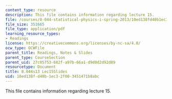 ```yaml
---
content_type: resource
description: This file contains information regarding lecture 15.
file: /courses/8-044-statistical-physics-i-spring-2013/10ed138fd40b1ec32f003451471b8abc_MIT8_044S13_L15.pdf
file_size: 351665
file_type: application/pdf
learning_resource_types:
- Readings
license: https://creativecommons.org/licenses/by-nc-sa/4.0/
ocw_type: OCWFile
parent_title: Readings, Notes & Slides
parent_type: CourseSection
parent_uid: 27c05753-682f-a97b-66a1-d9d0d2d92d89
resourcetype: Document
title: 8.044s13 Lec15Slides
uid: 10ed138f-d40b-1ec3-2f00-3451471b8abc
---
```

This file contains information regarding lecture 15.